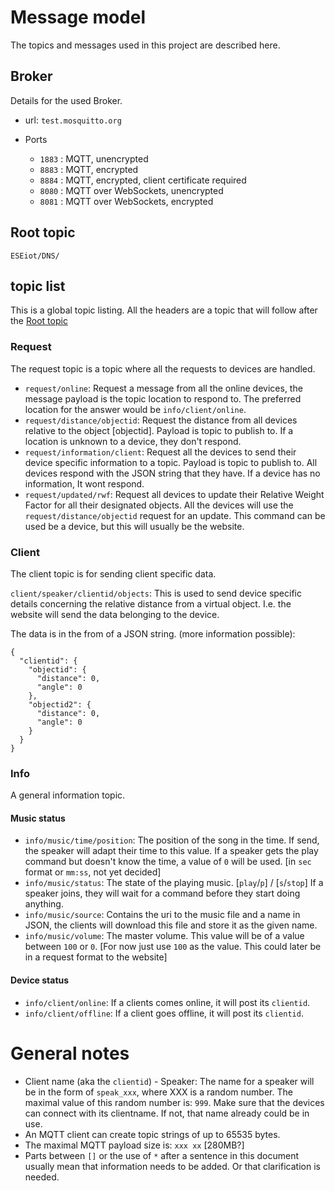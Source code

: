 # Message model

The topics and messages used in this project are described here.

## Broker

Details for the used Broker.

- url: `test.mosquitto.org`
- Ports

  - `1883` : MQTT, unencrypted
  - `8883` : MQTT, encrypted
  - `8884` : MQTT, encrypted, client certificate required
  - `8080` : MQTT over WebSockets, unencrypted
  - `8081` : MQTT over WebSockets, encrypted

## Root topic

`ESEiot/DNS/`

## topic list

This is a global topic listing. All the headers are a topic that will follow after the [Root topic](#root-topic)

### Request

The request topic is a topic where all the requests to devices are handled.

- `request/online`: Request a message from all the online devices, the message payload is the topic location to respond to. The preferred location for the answer would be `info/client/online`.
- `request/distance/objectid`: Request the distance from all devices relative to the object [objectid]. Payload is topic to publish to. If a location is unknown to a device, they don't respond.
- `request/information/client`: Request all the devices to send their device specific information to a topic. Payload is topic to publish to. All devices respond with the JSON string that they have. If a device has no information, It wont respond.
- `request/updated/rwf`: Request all devices to update their Relative Weight Factor for all their designated objects. All the devices will use the `request/distance/objectid` request for an update. This command can be used be a device, but this will usually be the website.

### Client

The client topic is for sending client specific data.

`client/speaker/clientid/objects`: This is used to send device specific details concerning the relative distance from a virtual object. I.e. the website will send the data belonging to the device.

The data is in the from of a JSON string. (more information possible):

```
{
  "clientid": {
    "objectid": {
      "distance": 0,
      "angle": 0
    },
    "objectid2": {
      "distance": 0,
      "angle": 0
    }
  }
}
```

### Info

A general information topic.

#### Music status

- `info/music/time/position`: The position of the song in the time. If send, the speaker will adapt their time to this value. If a speaker gets the play command but doesn't know the time, a value of `0` will be used. [in `sec` format or `mm:ss`, not yet decided]
- `info/music/status`: The state of the playing music. [`play`/`p`] / [`s`/`stop`] If a speaker joins, they will wait for a command before they start doing anything.
- `info/music/source`: Contains the uri to the music file and a name in JSON, the clients will download this file and store it as the given name.
- `info/music/volume`: The master volume. This value will be of a value between `100` or `0`. [For now just use `100` as the value. This could later be in a request format to the website]

#### Device status

- `info/client/online`: If a clients comes online, it will post its `clientid`.
- `info/client/offline`: If a client goes offline, it will post its `clientid`.

# General notes

- Client name (aka the `clientid`) - Speaker: The name for a speaker will be in the form of `speak_xxx`, where XXX is a random number. The maximal value of this random number is: `999`. Make sure that the devices can connect with its clientname. If not, that name already could be in use.
- An MQTT client can create topic strings of up to 65535 bytes.
- The maximal MQTT payload size is: `xxx xx` [280MB?]
- Parts between `[]` or the use of `*` after a sentence in this document usually mean that information needs to be added. Or that clarification is needed.
